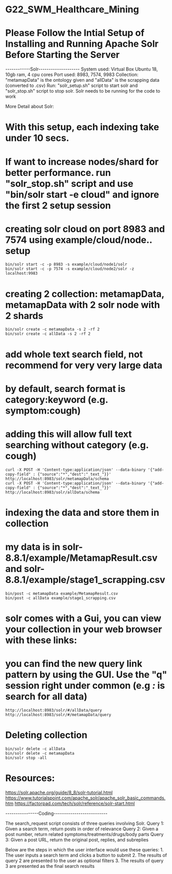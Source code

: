 # G22_SWM_Healthcare_Mining

# Please Follow the Intial Setup of Installing and Running Apache Solr Before Starting the Server

------------Solr--------------------
System used: Virtual Box Ubuntu 18, 10gb ram, 4 cpu cores
Port used: 8983, 7574, 9983
Collection: "metamapData" is the ontology given and "allData" is the scrapping data (converted to .csv)
Run: "solr_setup.sh" script to start solr and "solr_stop.sh" script to stop solr. Solr needs to be running for the code to work

More Detail about Solr:
# With this setup, each indexing take under 10 secs. 
# If want to increase nodes/shard for better performance. run "solr_stop.sh" script and use "bin/solr start -e cloud" and ignore the first 2 setup session

# creating solr cloud on port 8983 and 7574 using example/cloud/node.. setup
    bin/solr start -c -p 8983 -s example/cloud/node1/solr
    bin/solr start -c -p 7574 -s example/cloud/node2/solr -z localhost:9983
    
# creating 2 collection: metamapData, metamapData with 2 solr node with 2 shards
    bin/solr create -c metamapData -s 2 -rf 2
    bin/solr create -c allData -s 2 -rf 2

# add whole text search field, not recommend for very very large data
# by default, search format is category:keyword  (e.g. symptom:cough)
# adding this will allow full text searching without category (e.g. cough)
    curl -X POST -H 'Content-type:application/json' --data-binary '{"add-copy-field" : {"source":"*","dest":"_text_"}}' http://localhost:8983/solr/metamapData/schema
    curl -X POST -H 'Content-type:application/json' --data-binary '{"add-copy-field" : {"source":"*","dest":"_text_"}}' http://localhost:8983/solr/allData/schema

# indexing the data and store them in collection
# my data is in solr-8.8.1/example/MetamapResult.csv and solr-8.8.1/example/stage1_scrapping.csv
    bin/post -c metamapData example/MetamapResult.csv
    bin/post -c allData example/stage1_scrapping.csv

# solr comes with a Gui, you can view your collection in your web browser with these links:
# you can find the new query link pattern by using the GUI. Use the "q" session right under common (e.g *:* is search for all data)
    http://localhost:8983/solr/#/allData/query
    http://localhost:8983/solr/#/metamapData/query


# Deleting collection
    bin/solr delete -c allData 
    bin/solr delete -c metamapData
    bin/solr stop -all

# Resources:
https://solr.apache.org/guide/8_8/solr-tutorial.html
https://www.tutorialspoint.com/apache_solr/apache_solr_basic_commands.htm
https://factorpad.com/tech/solr/reference/solr-start.html




----------------Coding--------------------------

The search_request script consists of three queries involving Solr.
    Query 1: Given a search term, return posts in order of relevance
    Query 2: Given a post number, return related symptoms/treatments/drugs/body parts
    Query 3: Given a post URL, return the original post, replies, and subreplies

Below are the steps in which the user interface would use these queries:
    1. The user inputs a search term and clicks a button to submit
    2. The results of query 2 are presented to the user as optional filters
    3. The results of query 3 are presented as the final search results


